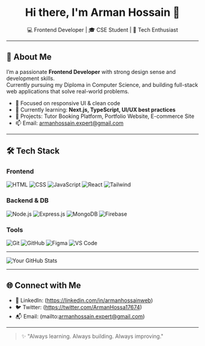 <h1 align="center">Hi there, I'm Arman Hossain 👋</h1>
<p align="center">
  💻 Frontend Developer | 🎓 CSE Student | 🚀 Tech Enthusiast  
</p>

---

## 🚀 About Me

I’m a passionate **Frontend Developer** with strong design sense and development skills.  
Currently pursuing my Diploma in Computer Science, and building full-stack web applications that solve real-world problems.

- 🎯 Focused on responsive UI & clean code
- 🧠 Currently learning: **Next.js, TypeScript, UI/UX best practices**
- 💼 Projects: Tutor Booking Platform, Portfolio Website, E-commerce Site
- 📫 Email: [armanhossain.expert@gmail.com](mailto:armanhossain.expert@gmail.com)

---

## 🛠 Tech Stack

### Frontend
![HTML](https://img.shields.io/badge/-HTML5-E34F26?logo=html5&logoColor=white&style=flat)
![CSS](https://img.shields.io/badge/-CSS3-1572B6?logo=css3&logoColor=white&style=flat)
![JavaScript](https://img.shields.io/badge/-JavaScript-F7DF1E?logo=javascript&logoColor=black&style=flat)
![React](https://img.shields.io/badge/-React-61DAFB?logo=react&logoColor=black&style=flat)
![Tailwind](https://img.shields.io/badge/-Tailwind_CSS-38B2AC?logo=tailwind-css&logoColor=white&style=flat)

### Backend & DB
![Node.js](https://img.shields.io/badge/-Node.js-339933?logo=node.js&logoColor=white&style=flat)
![Express.js](https://img.shields.io/badge/-Express.js-000000?logo=express&logoColor=white&style=flat)
![MongoDB](https://img.shields.io/badge/-MongoDB-47A248?logo=mongodb&logoColor=white&style=flat)
![Firebase](https://img.shields.io/badge/-Firebase-FFCA28?logo=firebase&logoColor=black&style=flat)

### Tools
![Git](https://img.shields.io/badge/-Git-F05032?logo=git&logoColor=white&style=flat)
![GitHub](https://img.shields.io/badge/-GitHub-181717?logo=github&logoColor=white&style=flat)
![Figma](https://img.shields.io/badge/-Figma-F24E1E?logo=figma&logoColor=white&style=flat)
![VS Code](https://img.shields.io/badge/-VS_Code-007ACC?logo=visual-studio-code&logoColor=white&style=flat)

---



![Your GitHub Stats](https://github-readme-stats.vercel.app/api?username=your-username&show_icons=true&theme=radical)


---

## 🌐 Connect with Me

- 🔗 LinkedIn: (https://linkedin.com/in/armanhossainweb)
- 🐦 Twitter: (https://twitter.com/ArmanHossa17674)
- 📬 Email: (mailto:armanhossain.expert@gmail.com)

---

> ✨ "Always learning. Always building. Always improving."

